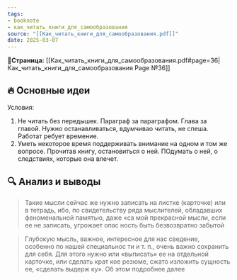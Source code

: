 ```yaml
---
tags: 
- booknote 
- как_читать_книги_для_самообразования
source: "[[Как_читать_книги_для_самообразования.pdf]]"
date: 2025-03-07
---
```

**📝Страница:** [[Как_читать_книги_для_самообразования.pdf#page=36|Как_читать_книги_для_самообразования Page №36]]  

## 🔥 Основные идеи 
Условия:
1) Не читать без передышек. Параграф за параграфом. Глава за главой. Нужно останавливаться, вдумчивао читать, не спеша. Работат ребует времение.
2) Уметь некоторое время поддерживать внимание на одном и том же вопросе. Прочитав книгу, остановиться о ней. ПОдумать о ней, о следствиях, которые она влечет.



## 🔍 Анализ и выводы  

>Такие мысли сейчас же нужно записать на листке (карточке) или в тетрадь, ибо, по свидетельству ряда мыслителей, обладавших феноменальной памятью, даже «са мой прекрасной мысли, если ее не записать, угрожает опас ность быть безвозвратно забытой

>Глубокую мысль, важное, интересное для нас сведение, особенно по нашей специальнос ти и т. п., очень важно сохранить для себя. Для этого нужно или «выписать» ее на отдельной карточке, или сделать крат кое резюме, сжато изложить сущность ее, «сделать выдерж ку». Об этом подробнее далее

